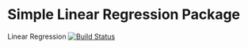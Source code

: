 # Simple Linear Regression Package
Linear Regression
[![Build Status](https://travis-ci.org/hecro459/LinReg.svg?branch=master)](https://travis-ci.org/hecro459/LinReg)